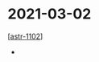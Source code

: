 # 2021-03-02

[[astr-1102]]

- 

[//begin]: # "Autogenerated link references for markdown compatibility"
[astr-1102]: astr-1102 "ASTR 1102 - Intro to Stars and Galaxies"
[//end]: # "Autogenerated link references"